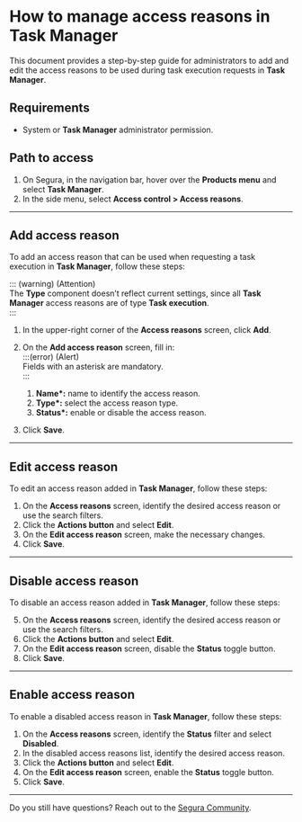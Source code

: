 # How to manage access reasons in Task Manager

This document provides a step-by-step guide for administrators to add and edit the access reasons to be used during task execution requests in **Task Manager**.

## Requirements

* System or **Task Manager** administrator permission.

## Path to access

1. On Segura, in the navigation bar, hover over the **Products menu** and select **Task Manager**.  
2. In the side menu, select **Access control \> Access reasons**.

---
## Add access reason

To add an access reason that can be used when requesting a task execution in **Task Manager**, follow these steps:

::: (warning) (Attention)  
The **Type** component doesn’t reflect current settings, since all **Task Manager** access reasons are of type **Task execution**.  
:::

1. In the upper-right corner of the **Access reasons** screen, click **Add**.  
2. On the **Add access reason** screen, fill in:  
   :::(error) (Alert)  
   Fields with an asterisk are mandatory.  
   :::  
   1. **Name\*:** name to identify the access reason.  
   2. **Type\*:** select the access reason type.  
   3. **Status\*:** enable or disable the access reason.  
        
3. Click **Save**.

---
## Edit access reason

To edit an access reason added in **Task Manager**, follow these steps:

1. On the **Access reasons** screen, identify the desired access reason or use the search filters.  
2. Click the **Actions button** and select **Edit**.  
3. On the **Edit access reason** screen, make the necessary changes.  
4. Click **Save**.

---
## Disable access reason

To disable an access reason added in **Task Manager**, follow these steps:

5. On the **Access reasons** screen, identify the desired access reason or use the search filters.  
6. Click the **Actions button** and select **Edit**.  
7. On the **Edit access reason** screen, disable the **Status** toggle button.  
8. Click **Save**.

---

## Enable access reason 

To enable a disabled access reason in **Task Manager**, follow these steps:

1. On the **Access reasons** screen, identify the **Status** filter and select **Disabled**.  
2. In the disabled access reasons list, identify the desired access reason.  
3. Click the **Actions button** and select **Edit**.  
4. On the **Edit access reason** screen, enable the **Status** toggle button.  
5. Click **Save**.

---


Do you still have questions? Reach out to the [Segura Community](https://community.Segura.io/).


